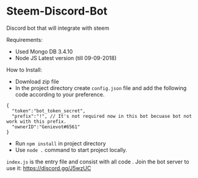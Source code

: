 # Steem-Discord-Bot
Discord bot that will integrate with steem

Requirements:
- Used Mongo DB 3.4.10
- Node JS Latest version (till 09-09-2018)

How to Install:
- Download zip file
- In the project directory create `config.json` file and add the following code according to your preference.
```
{
  "token":"bot_token_secret",
  "prefix":"!", // It's not required now in this bot becuase bot not work with this prefix.
  "ownerID":"Genievot#6561"
}
```
- Run `npm install` in project directory
- Use `node .` command to start project locally.

`index.js` is the entry file and consist with all code . Join the bot server to use it: https://discord.gg/J5wzUC

